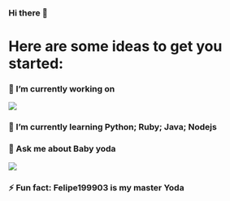 ### Hi there 👋

# Here are some ideas to get you started:

### 🔭 I’m currently working on 
<img src = "https://http.cat/404">

### 🌱 I’m currently learning Python; Ruby; Java; Nodejs

### 💬 Ask me about Baby yoda 
<img src = "https://fiverr-res.cloudinary.com/images/t_main1,q_auto,f_auto,q_auto,f_auto/attachments/delivery/asset/2543e58e231e5ac3cd7d7054407337ab-1587701626/Baby-Yoda/make-an-8-bit-profile-picture-or-gif-pixel-art.gif">

### ⚡ Fun fact: Felipe199903 is my master Yoda
